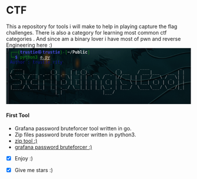 # CTF
This a repository for tools i  will make to help in playing capture the flag challenges.
There is also a category for learning most common ctf categories . And since am a binary lover i have most of pwn and reverse Engineering here :)
<img src="./banner.png" alt="you just saw me :)" /> 
#### First Tool
 - Grafana password bruteforcer tool written in go.
 - Zip files password brute forcer written in python3.
 - <a href="/zip" >zip tool :)<a/>
 - <a href="/Grafana_password_bruteforcer">grafana password bruteforcer :)<a/>

* [x] Enjoy :) 

* [x] Give me stars :)

